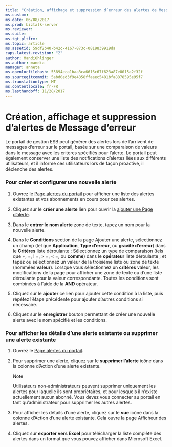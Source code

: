 ```yaml
---
title: "Création, affichage et suppression d’erreur des alertes de Message | Documents Microsoft"
ms.custom: 
ms.date: 06/08/2017
ms.prod: biztalk-server
ms.reviewer: 
ms.suite: 
ms.tgt_pltfrm: 
ms.topic: article
ms.assetid: 59df2b40-b42c-4167-873c-0819839919da
caps.latest.revision: "2"
author: MandiOhlinger
ms.author: mandia
manager: anneta
ms.openlocfilehash: 55894eca1baa8ca6616c67f623a87e8015a2f32f
ms.sourcegitcommit: 5abd0ed3f9e4858ffaaec5481bfa8878595e95f7
ms.translationtype: MT
ms.contentlocale: fr-FR
ms.lasthandoff: 11/28/2017
---
```

# <a name="creating-viewing-and-deleting-fault-message-alerts"></a>Création, affichage et suppression d’alertes de Message d’erreur
Le portail de gestion ESB peut générer des alertes lors de l’arrivent de messages d’erreur sur le portail, basée sur une comparaison de valeurs dans le message avec les critères spécifiés pour l’alerte. Le portail peut également conserver une liste des notifications d’alertes liées aux différents utilisateurs, et il informe ces utilisateurs lors de façon proactive, il déclenche des alertes.  
  
### <a name="to-create-and-configure-a-new-alert"></a>Pour créer et configurer une nouvelle alerte  
  
1.  Ouvrez le [Page alertes du portail](../esb-toolkit/portal-alerts-page.md) pour afficher une liste des alertes existantes et vos abonnements en cours pour ces alertes.  
  
2.  Cliquez sur le **créer une alerte** lien pour ouvrir la [ajouter une Page d’alerte](../esb-toolkit/add-alert-page.md).  
  
3.  Dans le **entrer le nom alerte** zone de texte, tapez un nom pour la nouvelle alerte.  
  
4.  Dans le **Conditions** section de la page Ajouter une alerte, sélectionnez un champ (tel que **Application**, **Type d’erreur**, ou **gravité d’erreur**) dans le **Critères** liste déroulante ; Sélectionnez un type de comparaison (tels que +, =, ! =, > =, < =, ou **comme**) dans le **opérateur** liste déroulante ; et tapez ou sélectionnez un valeur de la troisième liste ou zone de texte (nommées **valeur**). Lorsque vous sélectionnez un **critères** valeur, les modifications de la page pour afficher une zone de texte ou d’une liste déroulante pour la valeur correspondante. Toutes les conditions sont combinées à l’aide de la **AND** opérateur.  
  
5.  Cliquez sur le **ajouter** ce lien pour ajouter cette condition à la liste, puis répétez l’étape précédente pour ajouter d’autres conditions si nécessaire.  
  
6.  Cliquez sur le **enregistrer** bouton permettant de créer une nouvelle alerte avec le nom spécifié et les conditions.  
  
### <a name="to-view-details-of-an-existing-alert-or-delete-an-existing-alert"></a>Pour afficher les détails d’une alerte existante ou supprimer une alerte existante  
  
1.  Ouvrez le [Page alertes du portail](../esb-toolkit/portal-alerts-page.md).  
  
2.  Pour supprimer une alerte, cliquez sur le **supprimer l’alerte** icône dans la colonne d’Action d’une alerte existante.  
  
    > [!NOTE]
    >  Utilisateurs non-administrateurs peuvent supprimer uniquement les alertes pour laquelle ils sont propriétaires, et pour lesquels il n’existe actuellement aucun abonné. Vous devez vous connecter au portail en tant qu’administrateur pour supprimer les autres alertes.  
  
3.  Pour afficher les détails d’une alerte, cliquez sur le **vue** icône dans la colonne d’Action d’une alerte existante. Cela ouvre la page Afficheur des alertes.  
  
4.  Cliquez sur **exporter vers Excel** pour télécharger la liste complète des alertes dans un format que vous pouvez afficher dans Microsoft Excel.